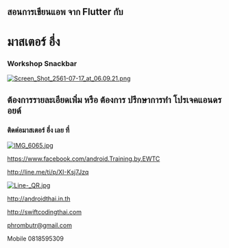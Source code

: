 ## สอนการเขียนแอพ จาก Flutter กับ
# มาสเตอร์ อึ่ง

###  Workshop Snackbar

[![Screen_Shot_2561-07-17_at_06.09.21.png](https://s26.postimg.cc/9ufncsvyx/Screen_Shot_2561-07-17_at_06.09.21.png)](https://postimg.cc/image/icp3h52hh/)

## ต้องการรายละเอียดเพิ่ม หรือ ต้องการ ปรึกษาการทำ โปรเจคแอนดรอยด์
### ติดต่อมาสเตอร์ อึ่ง เลย ที่

[![IMG_6065.jpg](https://s26.postimg.cc/kajrs6fbt/IMG_6065.jpg)](https://postimg.cc/image/7j5llo5jp/)

https://www.facebook.com/android.Training.by.EWTC

http://line.me/ti/p/XI-Ksj7Jzq

[![Line-_QR.jpg](https://s26.postimg.cc/dwuoozv15/Line-_QR.jpg)](https://postimg.cc/image/mrvizijth/)

http://androidthai.in.th

http://swiftcodingthai.com

phrombutr@gmail.com

Mobile 0818595309
